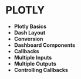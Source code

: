 # PLOTLY
* **Plotly Basics**
* **Dash Layout**
* **Conversion**
* **Dashboard Components**
* **Callbacks**
* **Multiple Inputs**
* **Multiple Outputs**
* **Controlling Callbacks**
